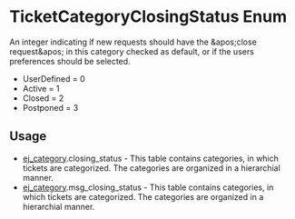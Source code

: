 <properties generated="1" SortOrder="990" />

# TicketCategoryClosingStatus Enum

An integer indicating if new requests should have the &amp;apos;close request&amp;apos; in this category checked as default, or if the users preferences should be selected.

* UserDefined = 0
* Active = 1
* Closed = 2
* Postponed = 3

## Usage
* [ej_category](ej_category.md).closing_status - This table contains categories, in which tickets are categorized. The categories are organized in a hierarchial manner.
* [ej_category](ej_category.md).msg_closing_status - This table contains categories, in which tickets are categorized. The categories are organized in a hierarchial manner.

